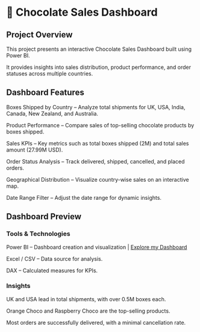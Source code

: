 # 🍫 Chocolate Sales Dashboard

## Project Overview

This project presents an interactive Chocolate Sales Dashboard built using Power BI.

It provides insights into sales distribution, product performance, and order statuses across multiple countries.

## Dashboard Features
Boxes Shipped by Country – Analyze total shipments for UK, USA, India, Canada, New Zealand, and Australia.

Product Performance – Compare sales of top-selling chocolate products by boxes shipped.

Sales KPIs – Key metrics such as total boxes shipped (2M) and total sales amount (27.99M USD).

Order Status Analysis – Track delivered, shipped, cancelled, and placed orders.

Geographical Distribution – Visualize country-wise sales on an interactive map.

Date Range Filter – Adjust the date range for dynamic insights.

## Dashboard Preview

### Tools & Technologies
Power BI – Dashboard creation and visualization | <a href="https://github.com/HariniMathankumar/Chocolate-Sales-Dashboard/blob/main/Screenshot%202025-07-29%20165457.png">Explore my Dashboard</a>

Excel / CSV – Data source for analysis.

DAX – Calculated measures for KPIs.

### Insights
UK and USA lead in total shipments, with over 0.5M boxes each.

Orange Choco and Raspberry Choco are the top-selling products.

Most orders are successfully delivered, with a minimal cancellation rate.











